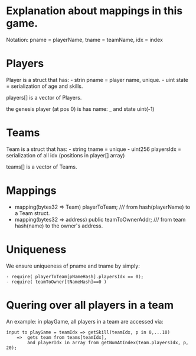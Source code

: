 # Explanation about mappings in this game.

Notation:  pname = playerName,  tname = teamName, idx = index

# Players
Player is a struct that has:
    - strin pname = player name, unique.
    - uint state = serialization of age and skills.

players[] is a vector of Players.

the genesis player (at pos 0) is has name: _ and state uint(-1)

# Teams
Team is a struct that has:
    - string tname = unique
    - uint256 playersIdx = serialization of all idx (positions in player[] array)

teams[] is a vector of Teams.

# Mappings

- mapping(bytes32 => Team) playerToTeam; /// from hash(playerName) to a Team struct.
- mapping(bytes32 => address) public teamToOwnerAddr; /// from team hash(name) to the owner's address.
    
# Uniqueness

We ensure uniqueness of pname and tname by simply:  

    - require( playerToTeam[pNameHash].playersIdx == 0);
    - require( teamToOwner[tNameHash]==0 ) 


# Quering over all players in a team

An example: in playGame, all players in a team are accessed via:

    input to playGame = teamIdx => getSkill(teamIdx, p in 0,...10)  
        =>  gets team from teams[teamIdx], 
            and playerIdx in array from getNumAtIndex(team.playersIdx, p, 20);






